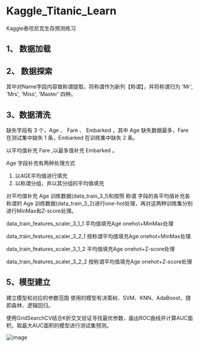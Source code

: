 # Kaggle_Titanic_Learn
Kaggle泰坦尼克生存预测练习

## 1、 数据加载

## 2、 数据探索
其中对Name字段内容做称谓提取，将称谓作为新列【称谓】，并将称谓归为 'Mr', 'Mrs', 'Miss', 'Master' 四种。

## 3、数据清洗

缺失字段有 3 个，Age 、 Fare 、 Embarked ，其中 Age 缺失数据最多，Fare 在测试集中缺失 1 条，Embarked 在训练集中缺失 2 条。

以平均值补充 Fare ,以最多值补充 Embarked 。

Age 字段补充有两种处理方式
1. 以AGE平均值进行填充
2. 以称谓分组，并以其分组的平均值填充

对平均值补充 Age 训练数据(data_train_3_1)和按照 称谓 字段的各平均值补充各称谓的 Age 训练数据(data_train_3_2)进行one-hot处理，再对这两种训练集分别进行MinMax和Z-score处理。

data_train_features_scaler_3_1_1 平均值填充Age onehot+MinMax处理

data_train_features_scaler_3_2_1 按称谓平均值填充Age onehot+MinMax处理

data_train_features_scaler_3_1_2 平均值填充Age onehot+Z-score处理

data_train_features_scaler_3_2_2 按称谓平均值填充Age onehot+Z-score处理

## 5、模型建立

建立模型和对应的参数范围
使用的模型有决策树、SVM、KNN、AdaBoost、随即森林、逻辑回归。

使用GridSearchCV结合K折交叉验证寻找最优参数，画出ROC曲线并计算AUC面积，取最大AUC面积的模型进行测试集预测。

![image](https://github.com/xiaocai3587/Kaggle_Titanic_Learn/assets/37061368/8a8aff5c-6415-471d-a306-1dc0bd924ffb)
